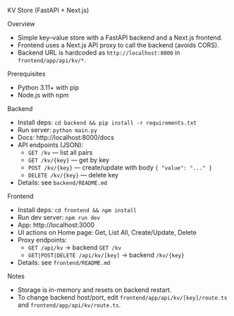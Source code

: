 KV Store (FastAPI + Next.js)

Overview
- Simple key–value store with a FastAPI backend and a Next.js frontend.
- Frontend uses a Next.js API proxy to call the backend (avoids CORS).
- Backend URL is hardcoded as `http://localhost:8000` in `frontend/app/api/kv/*`.

Prerequisites
- Python 3.11+ with pip
- Node.js with npm

Backend
- Install deps: `cd backend && pip install -r requirements.txt`
- Run server: `python main.py`
- Docs: http://localhost:8000/docs
- API endpoints (JSON):
  - `GET /kv` — list all pairs
  - `GET /kv/{key}` — get by key
  - `POST /kv/{key}` — create/update with body `{ "value": "..." }`
  - `DELETE /kv/{key}` — delete key
- Details: see `backend/README.md`

Frontend
- Install deps: `cd frontend && npm install`
- Run dev server: `npm run dev`
- App: http://localhost:3000
- UI actions on Home page: Get, List All, Create/Update, Delete
- Proxy endpoints:
  - `GET /api/kv` → backend `GET /kv`
  - `GET|POST|DELETE /api/kv/[key]` → backend `/kv/{key}`
- Details: see `frontend/README.md`

Notes
- Storage is in-memory and resets on backend restart.
- To change backend host/port, edit `frontend/app/api/kv/[key]/route.ts` and `frontend/app/api/kv/route.ts`.
